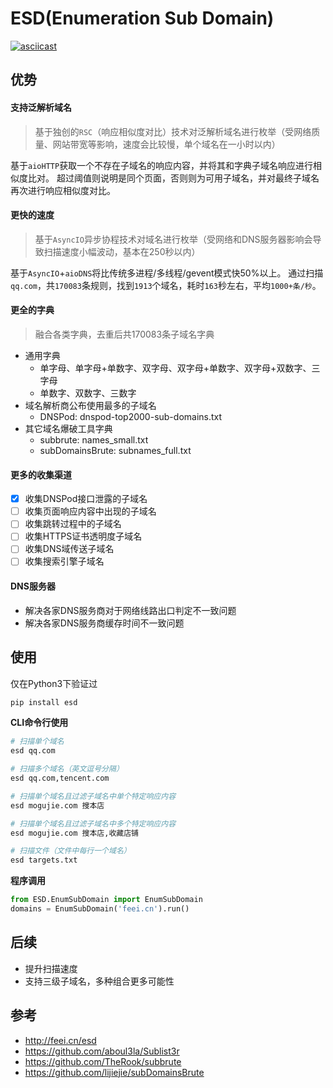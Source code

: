 # ESD(Enumeration Sub Domain)
[![asciicast](https://asciinema.org/a/15WhUe40eEhSbwAXZdf2RQdq9.png)](https://asciinema.org/a/15WhUe40eEhSbwAXZdf2RQdq9)

## 优势
#### 支持泛解析域名
> 基于独创的`RSC`（响应相似度对比）技术对泛解析域名进行枚举（受网络质量、网站带宽等影响，速度会比较慢，单个域名在一小时以内）

基于`aioHTTP`获取一个不存在子域名的响应内容，并将其和字典子域名响应进行相似度比对。
超过阈值则说明是同个页面，否则则为可用子域名，并对最终子域名再次进行响应相似度对比。

#### 更快的速度
> 基于`AsyncIO`异步协程技术对域名进行枚举（受网络和DNS服务器影响会导致扫描速度小幅波动，基本在250秒以内）

基于`AsyncIO`+`aioDNS`将比传统多进程/多线程/gevent模式快50%以上。
通过扫描`qq.com`，共`170083`条规则，找到`1913`个域名，耗时`163`秒左右，平均`1000+条/秒`。

#### 更全的字典
> 融合各类字典，去重后共170083条子域名字典

- 通用字典
    - 单字母、单字母+单数字、双字母、双字母+单数字、双字母+双数字、三字母
    - 单数字、双数字、三数字
- 域名解析商公布使用最多的子域名
    - DNSPod: dnspod-top2000-sub-domains.txt
- 其它域名爆破工具字典
    - subbrute: names_small.txt
    - subDomainsBrute: subnames_full.txt

#### 更多的收集渠道
- [X] 收集DNSPod接口泄露的子域名
- [ ] 收集页面响应内容中出现的子域名
- [ ] 收集跳转过程中的子域名
- [ ] 收集HTTPS证书透明度子域名
- [ ] 收集DNS域传送子域名
- [ ] 收集搜索引擎子域名

#### DNS服务器
- 解决各家DNS服务商对于网络线路出口判定不一致问题
- 解决各家DNS服务商缓存时间不一致问题

## 使用
仅在Python3下验证过
```bash
pip install esd
```
**CLI命令行使用**
```bash
# 扫描单个域名
esd qq.com

# 扫描多个域名（英文逗号分隔）
esd qq.com,tencent.com

# 扫描单个域名且过滤子域名中单个特定响应内容
esd mogujie.com 搜本店

# 扫描单个域名且过滤子域名中多个特定响应内容
esd mogujie.com 搜本店,收藏店铺

# 扫描文件（文件中每行一个域名）
esd targets.txt
```

**程序调用**
```python
from ESD.EnumSubDomain import EnumSubDomain
domains = EnumSubDomain('feei.cn').run()
```

## 后续
- 提升扫描速度
- 支持三级子域名，多种组合更多可能性

## 参考
- http://feei.cn/esd
- https://github.com/aboul3la/Sublist3r
- https://github.com/TheRook/subbrute
- https://github.com/lijiejie/subDomainsBrute
